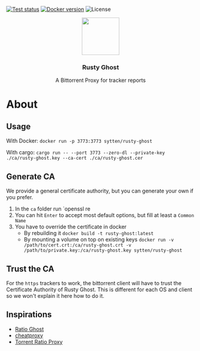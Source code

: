 [![Test status](https://img.shields.io/github/actions/workflow/status/sytten/rusty-ghost/test.yaml?style=for-the-badge)](https://github.com/Sytten/rusty-ghost/actions/workflows/test.yaml)
[![Docker version](https://img.shields.io/docker/v/sytten/rusty-ghost?style=for-the-badge&label=Docker&color=blue)](https://hub.docker.com/r/sytten/rusty-ghost)
![License](https://img.shields.io/badge/LICENSE-MIT-green?style=for-the-badge)

<p align="center">
  <img src="https://github.com/Sytten/rusty-ghost/assets/2366731/7124cadd-2f00-4b9d-9b5a-2657b2fabbdf" width="100"/>

  <h3 align="center">Rusty Ghost</h3>

  <p align="center">
    A Bittorrent Proxy for tracker reports
  </p>
</p>

# About

## Usage

With Docker:
`docker run -p 3773:3773 sytten/rusty-ghost`

With cargo:
`cargo run -- --port 3773 --zero-dl --private-key ./ca/rusty-ghost.key --ca-cert ./ca/rusty-ghost.cer`

## Generate CA

We provide a general certificate authority, but you can generate your own if you prefer.

1. In the `ca` folder run `openssl re
2. You can hit `Enter` to accept most default options, but fill at least a `Common Name`
3. You have to override the certificate in docker
   - By rebuilding it `docker build -t rusty-ghost:latest`
   - By mounting a volume on top on existing keys `docker run -v /path/to/cert.crt:/ca/rusty-ghost.crt -v /path/to/private.key:/ca/rusty-ghost.key sytten/rusty-ghost`

## Trust the CA

For the `https` trackers to work, the bittorrent client will have to trust the Certificate Authority of Rusty Ghost.
This is different for each OS and client so we won't explain it here how to do it.

## Inspirations

- [Ratio Ghost](https://github.com/ratioghost/ratioghost)
- [cheatproxy](https://github.com/drguildo/cheatproxy)
- [Torrent Ratio Proxy](https://github.com/warren-bank/node-torrent-client-ratio-modifier-http-proxy)
